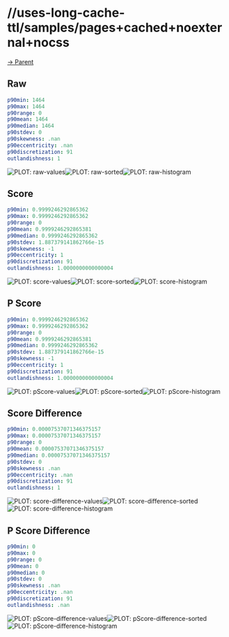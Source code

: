 
# //uses-long-cache-ttl/samples/pages+cached+noexternal+nocss

[→ Parent](../..)


## Raw


```yaml
p90min: 1464
p90max: 1464
p90range: 0
p90mean: 1464
p90median: 1464
p90stdev: 0
p90skewness: .nan
p90eccentricity: .nan
p90discretization: 91
outlandishness: 1

```

![PLOT: raw-values](./raw/values.svg)![PLOT: raw-sorted](./raw/sorted.svg)![PLOT: raw-histogram](./raw/histogram.svg)
## Score


```yaml
p90min: 0.9999246292865362
p90max: 0.9999246292865362
p90range: 0
p90mean: 0.9999246292865381
p90median: 0.9999246292865362
p90stdev: 1.887379141862766e-15
p90skewness: -1
p90eccentricity: 1
p90discretization: 91
outlandishness: 1.0000000000000004

```

![PLOT: score-values](./score/values.svg)![PLOT: score-sorted](./score/sorted.svg)![PLOT: score-histogram](./score/histogram.svg)
## P Score


```yaml
p90min: 0.9999246292865362
p90max: 0.9999246292865362
p90range: 0
p90mean: 0.9999246292865381
p90median: 0.9999246292865362
p90stdev: 1.887379141862766e-15
p90skewness: -1
p90eccentricity: 1
p90discretization: 91
outlandishness: 1.0000000000000004

```

![PLOT: pScore-values](./pScore/values.svg)![PLOT: pScore-sorted](./pScore/sorted.svg)![PLOT: pScore-histogram](./pScore/histogram.svg)
## Score Difference


```yaml
p90min: 0.00007537071346375157
p90max: 0.00007537071346375157
p90range: 0
p90mean: 0.00007537071346375157
p90median: 0.00007537071346375157
p90stdev: 0
p90skewness: .nan
p90eccentricity: .nan
p90discretization: 91
outlandishness: 1

```

![PLOT: score-difference-values](./score-difference/values.svg)![PLOT: score-difference-sorted](./score-difference/sorted.svg)![PLOT: score-difference-histogram](./score-difference/histogram.svg)
## P Score Difference


```yaml
p90min: 0
p90max: 0
p90range: 0
p90mean: 0
p90median: 0
p90stdev: 0
p90skewness: .nan
p90eccentricity: .nan
p90discretization: 91
outlandishness: .nan

```

![PLOT: pScore-difference-values](./pScore-difference/values.svg)![PLOT: pScore-difference-sorted](./pScore-difference/sorted.svg)![PLOT: pScore-difference-histogram](./pScore-difference/histogram.svg)